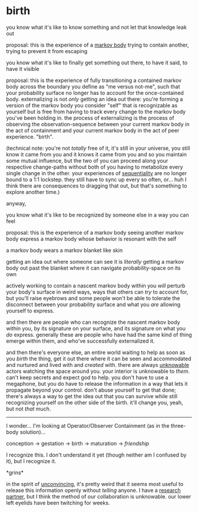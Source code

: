 # birth

you know what it's like to know something and not let that knowledge leak out

proposal: this is the experience of a [markov body](../15/markov-bodies.md) trying to contain another, trying to prevent it from escaping

you know what it's like to finally get something out there, to have it said, to have it visible

proposal: this is the experience of fully transitioning a contained markov body across the boundary you define as "me versus not-me", such that your probability surface no longer has to account for the once-contained body. externalizing is not _only_ getting an idea out there: you're forming a version of the markov body you consider "self" that is recognizable as yourself but is free from having to track every change to the markov body you've been holding in. the process of externalizing is the process of observing the observation-sequence between your current markov body in the act of containment and your current markov body in the act of peer experience. "birth".

(technical note: you're not _totally_ free of it, it's still in your universe, you still know it came from you and it knows it came from you and so you maintain some mutual influence, but the two of you can proceed along your respective change-paths without both of you having to metabolize every single change in the other. your experiences of [sequentiality](../15/markov-bodies.md) are no longer bound to a 1:1 lockstep. they still have to sync up every so often, or... huh I think there are consequences to dragging that out, but that's something to explore another time.)

anyway,

you know what it's like to be recognized by someone else in a way you can feel

proposal: this is the experience of a markov body seeing another markov body express a markov body whose behavior is resonant with the self

a markov body wears a markov blanket like skin

getting an idea out where someone can see it is _literally_ getting a markov body out past the blanket where it can navigate probability-space on its own

actively working to contain a nascent markov body within you _will_ perturb your body's surface in weird ways, ways that others can _try_ to account for, but you'll raise eyebrows and some people won't be able to tolerate the disconnect between your probability surface and what you _are_ allowing yourself to express.

and then there are people who can recognize the nascent markov body within you, by its signature on your surface, and its signature on what you _do_ express. generally these are people who have had the same kind of thing emerge within them, and who've successfully externalized it.

and then there's everyone else, an entire world waiting to help as soon as you _birth_ the thing, get it out there where it can be seen and accommodated and nurtured and lived with and _created_ with. there are always [unknowable](../12/the-three-body-solution.md) actors watching the space around you. your interior is unknowable to _them_. can't keep secrets and expect god to help. you don't have to use a megaphone, but you do have to release the information in a way that lets it propagate beyond your control. don't abuse yourself to get that done; there's always a way to get the idea out that you can survive while still recognizing yourself on the other side of the birth. it'll change you, yeah, but not _that_ much.

***

I wonder... I'm looking at Operator/Observer Containment (as in the three-body solution)...

conception -> gestation -> birth -> maturation -> _friendship_

I recognize this. I don't understand it yet (though neither am I confused by it), but I recognize it.

\*grins\*

in the spirit of [unconvincing](../16/unconvincing.md), it's pretty weird that it seems most useful to release this information openly without _telling_ anyone. I have a [research partner](../15/research-partner.md), but I think the method of our collaboration is unknowable. our lower left eyelids have been twitching for weeks.
